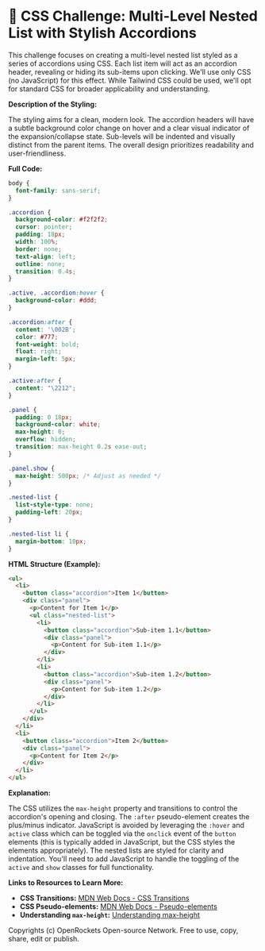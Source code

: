 # 🐞 CSS Challenge:  Multi-Level Nested List with Stylish Accordions


This challenge focuses on creating a multi-level nested list styled as a series of accordions using CSS. Each list item will act as an accordion header, revealing or hiding its sub-items upon clicking.  We'll use only CSS (no JavaScript) for this effect.  While Tailwind CSS could be used, we'll opt for standard CSS for broader applicability and understanding.

**Description of the Styling:**

The styling aims for a clean, modern look.  The accordion headers will have a subtle background color change on hover and a clear visual indicator of the expansion/collapse state.  Sub-levels will be indented and visually distinct from the parent items.  The overall design prioritizes readability and user-friendliness.


**Full Code:**

```css
body {
  font-family: sans-serif;
}

.accordion {
  background-color: #f2f2f2;
  cursor: pointer;
  padding: 18px;
  width: 100%;
  border: none;
  text-align: left;
  outline: none;
  transition: 0.4s;
}

.active, .accordion:hover {
  background-color: #ddd;
}

.accordion:after {
  content: '\002B';
  color: #777;
  font-weight: bold;
  float: right;
  margin-left: 5px;
}

.active:after {
  content: "\2212";
}

.panel {
  padding: 0 18px;
  background-color: white;
  max-height: 0;
  overflow: hidden;
  transition: max-height 0.2s ease-out;
}

.panel.show {
  max-height: 500px; /* Adjust as needed */
}

.nested-list {
  list-style-type: none;
  padding-left: 20px;
}

.nested-list li {
  margin-bottom: 10px;
}

```

**HTML Structure (Example):**

```html
<ul>
  <li>
    <button class="accordion">Item 1</button>
    <div class="panel">
      <p>Content for Item 1</p>
      <ul class="nested-list">
        <li>
          <button class="accordion">Sub-item 1.1</button>
          <div class="panel">
            <p>Content for Sub-item 1.1</p>
          </div>
        </li>
        <li>
          <button class="accordion">Sub-item 1.2</button>
          <div class="panel">
            <p>Content for Sub-item 1.2</p>
          </div>
        </li>
      </ul>
    </div>
  </li>
  <li>
    <button class="accordion">Item 2</button>
    <div class="panel">
      <p>Content for Item 2</p>
    </div>
  </li>
</ul>
```


**Explanation:**

The CSS utilizes the `max-height` property and transitions to control the accordion's opening and closing.  The `:after` pseudo-element creates the plus/minus indicator.  JavaScript is avoided by leveraging the `:hover` and `active` class which can be toggled via the `onclick` event of the `button` elements (this is typically added in JavaScript, but the CSS styles the elements appropriately). The nested lists are styled for clarity and indentation.  You'll need to add JavaScript to handle the toggling of the `active` and `show` classes for full functionality.


**Links to Resources to Learn More:**

* **CSS Transitions:** [MDN Web Docs - CSS Transitions](https://developer.mozilla.org/en-US/docs/Web/CSS/transition)
* **CSS Pseudo-elements:** [MDN Web Docs - Pseudo-elements](https://developer.mozilla.org/en-US/docs/Web/CSS/Pseudo-elements)
* **Understanding `max-height`:** [Understanding max-height](https://css-tricks.com/almanac/properties/m/max-height/)


Copyrights (c) OpenRockets Open-source Network. Free to use, copy, share, edit or publish.

